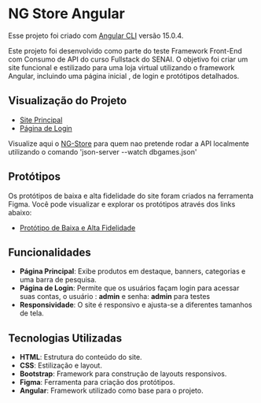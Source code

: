# NG Store Angular

Esse projeto foi criado com [Angular CLI](https://github.com/angular/angular-cli) versão 15.0.4.

Este projeto foi desenvolvido como parte do teste Framework Front-End com Consumo de API do curso Fullstack do SENAI. O objetivo foi criar um site funcional e estilizado para uma loja virtual utilizando o framework Angular, incluindo uma página inicial , de login e protótipos detalhados.

## Visualização do Projeto

- [Site Principal](https://otaviossousa.github.io/NG-Store-Angular-Mod/inicio)
- [Página de Login](https://otaviossousa.github.io/NG-Store-Angular-Mod/login)

Visualize aqui o [NG-Store](NG-Store-Angular-Mod.pdf) para quem nao pretende rodar a API localmente utilizando o comando 'json-server --watch dbgames.json'


## Protótipos


Os protótipos de baixa e alta fidelidade do site foram criados na ferramenta Figma. Você pode visualizar e explorar os protótipos através dos links abaixo:

- [Protótipo de Baixa e Alta Fidelidade](https://www.figma.com/design/5RRgghDZbxijlLHDcVVjv0/Senai---Prototipo-Alta-Fidelidade-2?m=auto&t=qj4goIqVgvgrNqxe-6)

## Funcionalidades

- **Página Principal**: Exibe produtos em destaque, banners, categorias e uma barra de pesquisa.
- **Página de Login**: Permite que os usuários façam login para acessar suas contas, o usuário : **admin** e senha: **admin** para testes
- **Responsividade**: O site é responsivo e ajusta-se a diferentes tamanhos de tela.

## Tecnologias Utilizadas

- **HTML**: Estrutura do conteúdo do site.
- **CSS**: Estilização e layout.
- **Bootstrap**: Framework para construção de layouts responsivos.
- **Figma**: Ferramenta para criação dos protótipos.
- **Angular**: Framework utilizado como base para o projeto.

